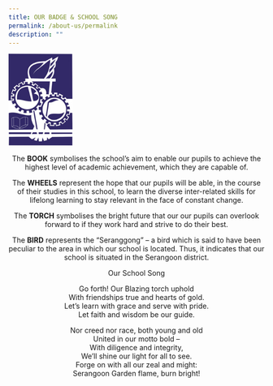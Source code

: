 ```yaml
---
title: OUR BADGE & SCHOOL SONG
permalink: /about-us/permalink
description: ""
---
```


<img src="/images/School-Logo.jpg" 
     style="width:25%">

<p style="text-align: center;">The&nbsp;<strong>BOOK</strong>&nbsp;symbolises the school’s aim to enable our pupils to achieve the highest level of academic achievement, which they are capable of.</p>
<p style="text-align: center;">The&nbsp;<strong>WHEELS</strong>&nbsp;represent the hope that our pupils will be able, in the course of their studies in this school, to learn the diverse inter-related skills for lifelong learning to stay relevant in the face of constant change.</p>
<p style="text-align: center;">The&nbsp;<strong>TORCH</strong>&nbsp;symbolises the bright future that our our pupils can overlook forward to if they work hard and strive to do their best.</p>
<p style="text-align: center;">The&nbsp;<strong>BIRD</strong>&nbsp;represents the “Seranggong” – a bird which is said to have been peculiar to the area in which our school is located. Thus, it indicates that our school is situated in the Serangoon district.</p>
<p style="text-align: center;">Our School Song</p>
<p style="text-align: center;">Go forth! Our Blazing torch uphold<br>With friendships true and hearts of gold.<br>Let’s learn with grace and serve with pride.<br>Let faith and wisdom be our guide.</p>
<p style="text-align: center;">Nor creed nor race, both young and old<br>United in our motto bold –<br>With diligence and integrity,<br>We’ll shine our light for all to see.<br>Forge on with all our zeal and might:<br>Serangoon Garden flame, burn bright!</p>